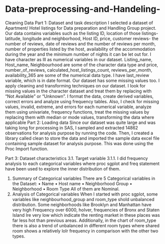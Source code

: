 # Data-preprocessing-and-Handeling-
Cleaning Data
Part 1: Dataset and task description
I selected a dataset of Apartment/ Hotel listings for Data preparation and Handling Group project. Our data contains variables such as the listing ID, location of those listings- latitude, longitude and neighborhood, Host ID, price, customer reviews- the number of reviews, date of reviews and the number of reviews per month, number of properties listed by the host, availability of the accommodation during the year and the minimum number of nights it can be let out for. 
I have character as Ill as numerical variables in our dataset. Listing_name, Host_name, Neighbourhood are some of the character data type and price, number_of_reviews, calculated_host_listings_count, reviews_per_month, availability_365 are some of the numerical data type. I have last_review variable, which is in date format. Our dataset has some missing values too. 
I apply cleaning and transforming techniques on our dataset.
I look for missing values in the character dataset and treat them by replacing with “Not Available” or “Unknown”. I format the data, create derived variables, correct errors and analyze using frequency tables.
Also, I check for missing values, invalid, extreme, and errors for each numerical variable, analyze them using univariate, frequency functions, treat the missing values by replacing them with median or mode values, transforming the data where applicable
Part 2: Loading data
Since our dataset was quite large and was taking long for processing in SAS, I sampled and extracted 14862 observations for analysis purpose by running the code. 
Then, I created a library called clean to store the data and imported the sample data excel file containing sample dataset for analysis purpose. This was done using the Proc Import function.

Part 3: Dataset characteristics
3.1.	Target variable 
3.1.1.	I did frequency analysis to each categorical variables where proc sgplot and freq statement have been used to explore the inner distribution of them.
1)	Summary of Categorical variables
There are 5 Categorical variables in the Dataset:
•	Name
•	Host name
•	Neighborhood Group
•	Neighborhood
•	Room Type
All of them are Nominal.
2)	Analysis of Categorical variables
When I started with proc sgplot, some variables like neighbourhood_group and room_type shoId unbalanced distribution. Some neighborhoods like Brooklyn and Manhattan have very high Frequency over 6000, hoIver, frequencies of Bronx and Staten Island Ire very low which indicate the renting market in these places was far less hot than previous areas.
Additionally, in the chart of room_type there is also a trend of unbalanced in different room types where shared room shows a relatively loIr frequency in comparison with the other two types.
